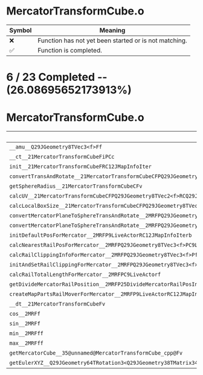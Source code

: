 # MercatorTransformCube.o
| Symbol | Meaning 
| ------------- | ------------- 
| :x: | Function has not yet been started or is not matching. 
| :white_check_mark: | Function is completed. 


# 6 / 23 Completed -- (26.08695652173913%)
# MercatorTransformCube.o
| Symbol | Decompiled? |
| ------------- | ------------- |
| `__amu__Q29JGeometry8TVec3<f>Ff` | :x: |
| `__ct__21MercatorTransformCubeFiPCc` | :white_check_mark: |
| `init__21MercatorTransformCubeFRC12JMapInfoIter` | :white_check_mark: |
| `convertTransAndRotate__21MercatorTransformCubeCFPQ29JGeometry8TVec3<f>PQ29JGeometry64TPosition3<Q29JGeometry38TMatrix34<Q29JGeometry13SMatrix34C<f>>>RCQ29JGeometry8TVec3<f>b` | :x: |
| `getSphereRadius__21MercatorTransformCubeCFv` | :white_check_mark: |
| `calcUV__21MercatorTransformCubeCFPQ29JGeometry8TVec2<f>RCQ29JGeometry8TVec3<f>` | :white_check_mark: |
| `calcLocalBoxSize__21MercatorTransformCubeCFPQ29JGeometry8TVec3<f>` | :white_check_mark: |
| `convertMercatorPlaneToSphereTransAndRotate__2MRFPQ29JGeometry8TVec3<f>PQ29JGeometry64TPosition3<Q29JGeometry38TMatrix34<Q29JGeometry13SMatrix34C<f>>>RCQ29JGeometry8TVec3<f>b` | :x: |
| `convertMercatorPlaneToSphereTransAndRotate__2MRFPQ29JGeometry8TVec3<f>PQ29JGeometry8TVec3<f>RCQ29JGeometry8TVec3<f>b` | :x: |
| `initDefaultPosForMercator__2MRFP9LiveActorRC12JMapInfoIterb` | :x: |
| `calcNearestRailPosForMercator__2MRFPQ29JGeometry8TVec3<f>PC9LiveActorf` | :x: |
| `calcRailClippingInfoForMercator__2MRFPQ29JGeometry8TVec3<f>PfP9LiveActorff` | :x: |
| `initAndSetRailClippingForMercator__2MRFPQ29JGeometry8TVec3<f>P9LiveActorff` | :x: |
| `calcRailTotalLengthForMercator__2MRFPC9LiveActorf` | :x: |
| `getDivideMercatorRailPosition__2MRFP25DivideMercatorRailPosInfoPC9LiveActorUlfUl` | :x: |
| `createMapPartsRailMoverForMercator__2MRFP9LiveActorRC12JMapInfoIterb` | :x: |
| `__dt__21MercatorTransformCubeFv` | :white_check_mark: |
| `cos__2MRFf` | :x: |
| `sin__2MRFf` | :x: |
| `min__2MRFff` | :x: |
| `max__2MRFff` | :x: |
| `getMercatorCube__35@unnamed@MercatorTransformCube_cpp@Fv` | :x: |
| `getEulerXYZ__Q29JGeometry64TRotation3<Q29JGeometry38TMatrix34<Q29JGeometry13SMatrix34C<f>>>CFRQ29JGeometry8TVec3<f>` | :x: |
